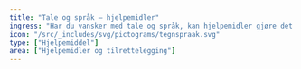 ```yaml
---
title: "Tale og språk – hjelpemidler"
ingress: "Har du vansker med tale og språk, kan hjelpemidler gjøre det lettere å kommunisere."
icon: "/src/_includes/svg/pictograms/tegnspraak.svg"
type: ["Hjelpemiddel"]
area: ["Hjelpemidler og tilrettelegging"]
---
```

